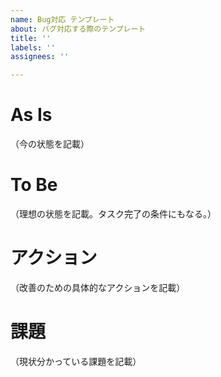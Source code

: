 ```yaml
---
name: Bug対応 テンプレート
about: バグ対応する際のテンプレート
title: ''
labels: ''
assignees: ''

---
```


# As Is
（今の状態を記載）

# To Be 
（理想の状態を記載。タスク完了の条件にもなる。）

# アクション
（改善のための具体的なアクションを記載）

# 課題
（現状分かっている課題を記載）
